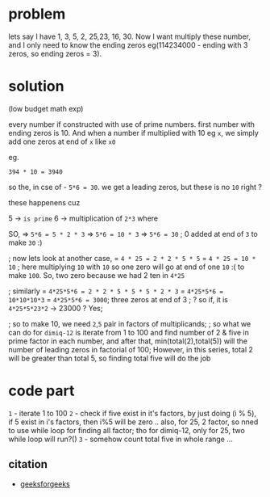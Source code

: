 # problem

lets say I have 1, 3, 5, 2, 25,23, 16, 30. Now I want multiply these number, and I only need to know the ending zeros eg(114234000 - ending with 3 zeros, so ending zeros = 3).

# solution

(low budget math exp)

every number if constructed with use of prime numbers. first number with ending zeros is 10. And when a number if multiplied with 10 eg `x`, we simply add one zeros at end of `x` like `x0`

eg.

`394 * 10 = 3940`

so the,
in cse of - `5*6 = 30`. we get a leading zeros, but these is no `10` right ?

these happenens cuz

5 -> `is prime`
6 -> multiplication of `2*3` where

SO,
=> `5*6 = 5 * 2 * 3`
=> `5*6 = 10 * 3`
=> `5*6 = 30` ; 0 added at end of `3` to make `30` :)

; now lets look at another case,
= `4 * 25 = 2 * 2 * 5 * 5`
= `4 * 25 = 10 * 10` ; here multiplying `10` with `10` so one zero will go at end of one `10` :( to make `100`. So, two zero because we had 2 ten in `4*25`

; similarly
= `4*25*5*6 = 2 * 2 * 5 * 5 * 5 * 2 * 3`
= `4*25*5*6 = 10*10*10*3`
= `4*25*5*6 = 3000`; three zeros at end of 3
; ? so if, it is
`4*25*5*23*2` -> 23000 ? Yes;

; so to make 10, we need `2`,`5` pair in factors of multiplicands;
; so what we can do for `dimiq-12` is iterate from 1 to 100 and find number of 2 & five in prime factor in each number, and after that, min(total(2),total(5)) will the number of leading zeros in factorial of 100; However, in this series, total 2 will be greater than total 5, so finding total five will do the job

# code part

`1` - iterate 1 to 100
`2` - check if five exist in it's factors, by just doing (i % 5), if 5 exist in i's factors, then i%5 will be zero .. also, for 25, 2 factor, so nned to use while loop for finding all factor; tho for dimiq-12, only for 25, two while loop will run?()
`3` - somehow count total five in whole range ...

## citation

- [geeksforgeeks](https://www.geeksforgeeks.org/count-trailing-zeroes-factorial-number/)
